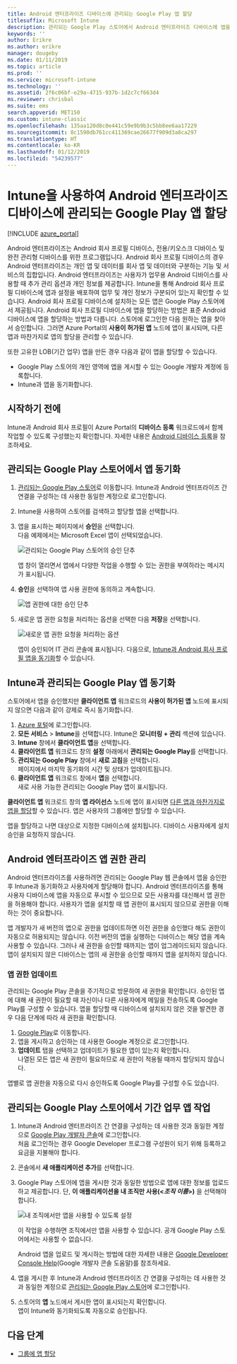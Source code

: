 ```yaml
---
title: Android 엔터프라이즈 디바이스에 관리되는 Google Play 앱 할당
titlesuffix: Microsoft Intune
description: 관리되는 Google Play 스토어에서 Android 엔터프라이즈 디바이스에 앱을 동기화하고 할당하는 방법을 파악합니다.
keywords: ''
author: Erikre
ms.author: erikre
manager: dougeby
ms.date: 01/11/2019
ms.topic: article
ms.prod: ''
ms.service: microsoft-intune
ms.technology: ''
ms.assetid: 2f6c06bf-e29a-4715-937b-1d2c7cf663d4
ms.reviewer: chrisbal
ms.suite: ems
search.appverid: MET150
ms.custom: intune-classic
ms.openlocfilehash: 135aa120d8c0e441c59e9b9b3c5bb8ee6aa17229
ms.sourcegitcommit: 8c1590db761cc411369cae26677f909d3a8ca297
ms.translationtype: HT
ms.contentlocale: ko-KR
ms.lasthandoff: 01/12/2019
ms.locfileid: "54239577"
---
```

# <a name="assign-managed-google-play-apps-to-android-enterprise-devices-with-intune"></a>Intune을 사용하여 Android 엔터프라이즈 디바이스에 관리되는 Google Play 앱 할당

[!INCLUDE [azure_portal](./includes/azure_portal.md)]

Android 엔터프라이즈는 Android 회사 프로필 디바이스, 전용/키오스크 디바이스 및 완전 관리형 디바이스를 위한 프로그램입니다. Android 회사 프로필 디바이스의 경우 Android 엔터프라이즈는 개인 앱 및 데이터를 회사 앱 및 데이터와 구분하는 기능 및 서비스의 집합입니다. Android 엔터프라이즈는 사용자가 업무용 Android 디바이스를 사용할 때 추가 관리 옵션과 개인 정보를 제공합니다. Intune을 통해 Android 회사 프로필 디바이스에 앱과 설정을 배포하여 업무 및 개인 정보가 구분되어 있는지 확인할 수 있습니다. Android 회사 프로필 디바이스에 설치하는 모든 앱은 Google Play 스토어에서 제공됩니다. Android 회사 프로필 디바이스에 앱을 할당하는 방법은 표준 Android 디바이스에 앱을 할당하는 방법과 다릅니다. 스토어에 로그인한 다음 원하는 앱을 찾아서 승인합니다. 그러면 Azure Portal의 **사용이 허가된 앱** 노드에 앱이 표시되며, 다른 앱과 마찬가지로 앱의 할당을 관리할 수 있습니다.

또한 고유한 LOB(기간 업무) 앱을 만든 경우 다음과 같이 앱을 할당할 수 있습니다.
- Google Play 스토어의 개인 영역에 앱을 게시할 수 있는 Google 개발자 계정에 등록합니다.
- Intune과 앱을 동기화합니다.

## <a name="before-you-start"></a>시작하기 전에

Intune과 Android 회사 프로필이 Azure Portal의 **디바이스 등록** 워크로드에서 함께 작업할 수 있도록 구성했는지 확인합니다. 자세한 내용은 [Android 디바이스 등록](android-work-profile-enroll.md)을 참조하세요.

## <a name="synchronize-an-app-from-the-managed-google-play-store"></a>관리되는 Google Play 스토어에서 앱 동기화

1. [관리되는 Google Play 스토어](https://play.google.com/work)로 이동합니다. Intune과 Android 엔터프라이즈 간 연결을 구성하는 데 사용한 동일한 계정으로 로그인합니다.
2. Intune을 사용하여 스토어를 검색하고 할당할 앱을 선택합니다.
3. 앱을 표시하는 페이지에서 **승인**을 선택합니다.  
    다음 예제에서는 Microsoft Excel 앱이 선택되었습니다.

    ![관리되는 Google Play 스토어의 승인 단추](media/approve.png)
    
   앱 창이 열리면서 앱에서 다양한 작업을 수행할 수 있는 권한을 부여하라는 메시지가 표시됩니다. 

4. **승인**을 선택하여 앱 사용 권한에 동의하고 계속합니다.

    ![앱 권한에 대한 승인 단추](media/approve-app-permissions.png)

5. 새로운 앱 권한 요청을 처리하는 옵션을 선택한 다음 **저장**을 선택합니다.

    ![새로운 앱 권한 요청을 처리하는 옵션](media/approve-app-settings.png)

    앱이 승인되어 IT 관리 콘솔에 표시됩니다. 다음으로, [Intune과 Android 회사 프로필 앱을 동기화](apps-add-android-for-work.md#sync-a-managed-google-play-app-with-intune)할 수 있습니다. 

## <a name="sync-a-managed-google-play-app-with-intune"></a>Intune과 관리되는 Google Play 앱 동기화

스토어에서 앱을 승인했지만 **클라이언트 앱** 워크로드의 **사용이 허가된 앱** 노드에 표시되지 않으면 다음과 같이 강제로 즉시 동기화합니다.

1. [Azure 포털](https://portal.azure.com)에 로그인합니다.
2. **모든 서비스** > **Intune**을 선택합니다. Intune은 **모니터링 + 관리** 섹션에 있습니다.
3. **Intune** 창에서 **클라이언트 앱**을 선택합니다.
4. **클라이언트 앱** 워크로드 창의 **설정** 아래에서 **관리되는 Google Play**를 선택합니다.
5. **관리되는 Google Play** 창에서 **새로 고침**을 선택합니다.  
    페이지에서 마지막 동기화의 시간 및 상태가 업데이트됩니다.
6. **클라이언트 앱** 워크로드 창에서 **앱**을 선택합니다.  
    새로 사용 가능한 관리되는 Google Play 앱이 표시됩니다.

**클라이언트 앱** 워크로드 창의 **앱 라이선스** 노드에 앱이 표시되면 [다른 앱과 마찬가지로 앱을 할당](/intune-azure/manage-apps/deploy-apps)할 수 있습니다. 앱은 사용자의 그룹에만 할당할 수 있습니다.

앱을 할당하고 나면 대상으로 지정한 디바이스에 설치됩니다. 디바이스 사용자에게 설치 승인을 요청하지 않습니다.

## <a name="manage-android-enterprise-app-permissions"></a>Android 엔터프라이즈 앱 권한 관리
Android 엔터프라이즈를 사용하려면 관리되는 Google Play 웹 콘솔에서 앱을 승인한 후 Intune과 동기화하고 사용자에게 할당해야 합니다. Android 엔터프라이즈를 통해 사용자 디바이스에 앱을 자동으로 푸시할 수 있으므로 모든 사용자를 대신해서 앱 권한을 허용해야 합니다. 사용자가 앱을 설치할 때 앱 권한이 표시되지 않으므로 권한을 이해하는 것이 중요합니다.

앱 개발자가 새 버전의 앱으로 권한을 업데이트하면 이전 권한을 승인했다 해도 권한이 자동으로 허용되지는 않습니다. 이전 버전의 앱을 실행하는 디바이스는 해당 앱을 계속 사용할 수 있습니다. 그러나 새 권한을 승인할 때까지는 앱이 업그레이드되지 않습니다. 앱이 설치되지 않은 디바이스는 앱의 새 권한을 승인할 때까지 앱을 설치하지 않습니다.

### <a name="update-app-permissions"></a>앱 권한 업데이트

관리되는 Google Play 콘솔을 주기적으로 방문하여 새 권한을 확인합니다. 승인된 앱에 대해 새 권한이 필요할 때 자신이나 다른 사용자에게 메일을 전송하도록 Google Play를 구성할 수 있습니다. 앱을 할당할 때 디바이스에 설치되지 않은 것을 발견한 경우 다음 단계에 따라 새 권한을 확인합니다.

1. [Google Play](https://play.google.com/work)로 이동합니다.
2. 앱을 게시하고 승인하는 데 사용한 Google 계정으로 로그인합니다.
3. **업데이트** 탭을 선택하고 업데이트가 필요한 앱이 있는지 확인합니다.  
    나열된 모든 앱은 새 권한이 필요하므로 새 권한이 적용될 때까지 할당되지 않습니다.

앱별로 앱 권한을 자동으로 다시 승인하도록 Google Play를 구성할 수도 있습니다. 

## <a name="working-with-a-line-of-business-app-from-the-managed-google-play-store"></a>관리되는 Google Play 스토어에서 기간 업무 앱 작업

1. Intune과 Android 엔터프라이즈 간 연결을 구성하는 데 사용한 것과 동일한 계정으로 [Google Play 개발자 콘솔](https://play.google.com/apps/publish)에 로그인합니다.  
    처음 로그인하는 경우 Google Developer 프로그램 구성원이 되기 위해 등록하고 요금을 지불해야 합니다.
2. 콘솔에서 **새 애플리케이션 추가**를 선택합니다.
3. Google Play 스토어에 앱을 게시한 것과 동일한 방법으로 앱에 대한 정보를 업로드하고 제공합니다. 단, **이 애플리케이션을 내 조직만 사용(&lt;*조직 이름*&gt;)** 을 선택해야 합니다.

    ![내 조직에서만 앱을 사용할 수 있도록 설정](media/restrict.png)

    이 작업을 수행하면 조직에서만 앱을 사용할 수 있습니다. 공개 Google Play 스토어에서는 사용할 수 없습니다.

    Android 앱을 업로드 및 게시하는 방법에 대한 자세한 내용은 [Google Developer Console Help](https://support.google.com/googleplay/android-developer/answer/113469)(Google 개발자 콘솔 도움말)를 참조하세요.
4. 앱을 게시한 후 Intune과 Android 엔터프라이즈 간 연결을 구성하는 데 사용한 것과 동일한 계정으로 [관리되는 Google Play 스토어](https://play.google.com/work)에 로그인합니다.
5. 스토어의 **앱** 노드에서 게시한 앱이 표시되는지 확인합니다.  
    앱이 Intune와 동기화되도록 자동으로 승인됩니다.

## <a name="next-steps"></a>다음 단계

- [그룹에 앱 할당](apps-deploy.md) 

